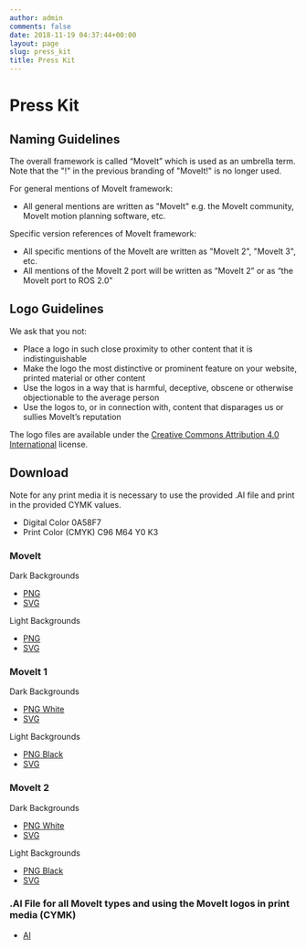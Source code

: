 ```yaml
---
author: admin
comments: false
date: 2018-11-19 04:37:44+00:00
layout: page
slug: press_kit
title: Press Kit
---
```

# Press Kit

## Naming Guidelines

The overall framework is called “MoveIt” which is used as an umbrella term. Note that the "!" in the previous branding of "MoveIt!" is no longer used.

For general mentions of MoveIt framework:

- All general mentions are written as "MoveIt" e.g. the MoveIt community, MoveIt motion planning software, etc.

Specific version references of MoveIt framework:

- All specific mentions of the MoveIt are written as "MoveIt 2", "MoveIt 3", etc.
- All mentions of the MoveIt 2 port will be written as “MoveIt 2” or as “the MoveIt port to ROS 2.0"

## Logo Guidelines

We ask that you not:

- Place a logo in such close proximity to other content that it is indistinguishable
- Make the logo the most distinctive or prominent feature on your website, printed material or other content
- Use the logos in a way that is harmful, deceptive, obscene or otherwise objectionable to the average person
- Use the logos to, or in connection with, content that disparages us or sullies MoveIt’s reputation

The logo files are available under the [Creative Commons Attribution 4.0 International](https://creativecommons.org/licenses/by/4.0/) license.

## Download

Note for any print media it is necessary to use the provided .AI file and print in the provided CYMK values.

- Digital Color 0A58F7
- Print Color (CMYK) C96 M64 Y0 K3

### MoveIt

Dark Backgrounds
- [PNG](/assets/logo/moveit_logo-white.png)
- [SVG](/assets/logo/moveit_logo-white.svg)

Light Backgrounds
- [PNG](/assets/logo/moveit_logo-black.png)
- [SVG](/assets/logo/moveit_logo-black.svg)

### MoveIt 1

Dark Backgrounds
- [PNG White](/assets/logo/moveit1/moveit_logo-white.png)
- [SVG](/assets/logo/moveit1/moveit_logo-white.svg)

Light Backgrounds
- [PNG Black](/assets/logo/moveit1/moveit_logo-black.png)
- [SVG](/assets/logo/moveit1/moveit_logo-black.svg)

### MoveIt 2

Dark Backgrounds
- [PNG White](/assets/logo/moveit2/moveit_logo-white.png)
- [SVG](/assets/logo/moveit2/moveit_logo-white.svg)

Light Backgrounds
- [PNG Black](/assets/logo/moveit2/moveit_logo-black.png)
- [SVG](/assets/logo/moveit2/moveit_logo-black.svg)

### .AI File for all MoveIt types and using the MoveIt logos in print media (CYMK)

- [AI](/assets/logo/logo-moveit.ai)

